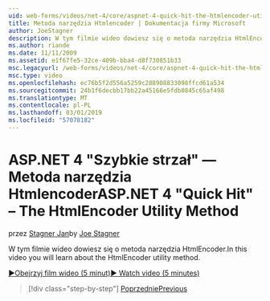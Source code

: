 ```yaml
---
uid: web-forms/videos/net-4/core/aspnet-4-quick-hit-the-htmlencoder-utility-method
title: Metoda narzędzia Htmlencoder | Dokumentacja firmy Microsoft
author: JoeStagner
description: W tym filmie wideo dowiesz się o metoda narzędzia HtmlEncoder.
ms.author: riande
ms.date: 11/11/2009
ms.assetid: e1f67fe5-32ce-409b-bba4-d8f730851b33
msc.legacyurl: /web-forms/videos/net-4/core/aspnet-4-quick-hit-the-htmlencoder-utility-method
msc.type: video
ms.openlocfilehash: ec76b5f2d556a5259c288908833098ffcd61a534
ms.sourcegitcommit: 24b1f6decbb17bb22a45166e5fdb0845c65af498
ms.translationtype: MT
ms.contentlocale: pl-PL
ms.lasthandoff: 03/01/2019
ms.locfileid: "57078182"
---
```

<a name="aspnet-4-quick-hit--the-htmlencoder-utility-method"></a><span data-ttu-id="5570d-103">ASP.NET 4 "Szybkie strzał" — Metoda narzędzia Htmlencoder</span><span class="sxs-lookup"><span data-stu-id="5570d-103">ASP.NET 4 "Quick Hit" – The HtmlEncoder Utility Method</span></span>
====================
<span data-ttu-id="5570d-104">przez [Stagner Jan](https://github.com/JoeStagner)</span><span class="sxs-lookup"><span data-stu-id="5570d-104">by [Joe Stagner](https://github.com/JoeStagner)</span></span>

<span data-ttu-id="5570d-105">W tym filmie wideo dowiesz się o metoda narzędzia HtmlEncoder.</span><span class="sxs-lookup"><span data-stu-id="5570d-105">In this video you will learn about the HtmlEncoder utility method.</span></span>

[<span data-ttu-id="5570d-106">&#9654;Obejrzyj film wideo (5 minut)</span><span class="sxs-lookup"><span data-stu-id="5570d-106">&#9654; Watch video (5 minutes)</span></span>](https://channel9.msdn.com/Blogs/ASP-NET-Site-Videos/aspnet-4-quick-hit-the-htmlencoder-utility-method)

> [!div class="step-by-step"]
> [<span data-ttu-id="5570d-107">Poprzednie</span><span class="sxs-lookup"><span data-stu-id="5570d-107">Previous</span></span>](aspnet-4-quick-hit-predictable-client-ids.md)
